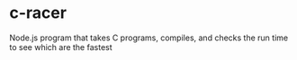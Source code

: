 # c-racer
Node.js program that takes C programs, compiles, and checks the run time to see which are the fastest

